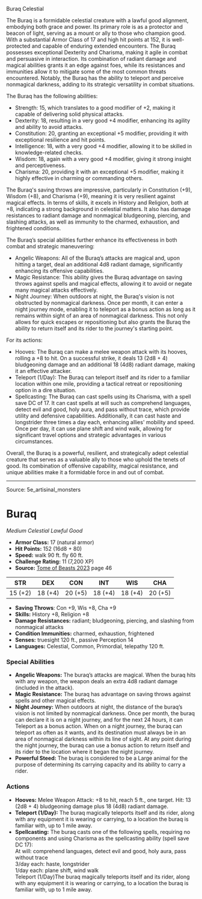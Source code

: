 <MonsterName/>Buraq</MonsterName>
<CreatureType/>Celestial</CreatureType>

<summary>The Buraq is a formidable celestial creature with a lawful good alignment, embodying both grace and power. Its primary role is as a protector and beacon of light, serving as a mount or ally to those who champion good. With a substantial Armor Class of 17 and high hit points at 152, it is well-protected and capable of enduring extended encounters. The Buraq possesses exceptional Dexterity and Charisma, making it agile in combat and persuasive in interaction. Its combination of radiant damage and magical abilities grants it an edge against foes, while its resistances and immunities allow it to mitigate some of the most common threats encountered. Notably, the Buraq has the ability to teleport and perceive nonmagical darkness, adding to its strategic versatility in combat situations.</summary>

<detail>

The Buraq has the following abilities: 

- Strength: 15, which translates to a good modifier of +2, making it capable of delivering solid physical attacks.
- Dexterity: 18, resulting in a very good +4 modifier, enhancing its agility and ability to avoid attacks.
- Constitution: 20, granting an exceptional +5 modifier, providing it with exceptional resilience and hit points.
- Intelligence: 18, with a very good +4 modifier, allowing it to be skilled in knowledge-related checks.
- Wisdom: 18, again with a very good +4 modifier, giving it strong insight and perceptiveness.
- Charisma: 20, providing it with an exceptional +5 modifier, making it highly effective in charming or commanding others.

The Buraq's saving throws are impressive, particularly in Constitution (+9), Wisdom (+8), and Charisma (+9), meaning it is very resilient against magical effects. In terms of skills, it excels in History and Religion, both at +8, indicating a strong background in celestial matters. It also has damage resistances to radiant damage and nonmagical bludgeoning, piercing, and slashing attacks, as well as immunity to the charmed, exhaustion, and frightened conditions. 

The Buraq’s special abilities further enhance its effectiveness in both combat and strategic maneuvering: 

- Angelic Weapons: All of the Buraq’s attacks are magical and, upon hitting a target, deal an additional 4d8 radiant damage, significantly enhancing its offensive capabilities.
- Magic Resistance: This ability gives the Buraq advantage on saving throws against spells and magical effects, allowing it to avoid or negate many magical attacks effectively.
- Night Journey: When outdoors at night, the Buraq's vision is not obstructed by nonmagical darkness. Once per month, it can enter a night journey mode, enabling it to teleport as a bonus action as long as it remains within sight of an area of nonmagical darkness. This not only allows for quick escapes or repositioning but also grants the Buraq the ability to return itself and its rider to the journey's starting point.

For its actions:

- Hooves: The Buraq can make a melee weapon attack with its hooves, rolling a +8 to hit. On a successful strike, it deals 13 (2d8 + 4) bludgeoning damage and an additional 18 (4d8) radiant damage, making it an effective attacker.
- Teleport (1/Day): The Buraq can teleport itself and its rider to a familiar location within one mile, providing a tactical retreat or repositioning option in a dire situation.
- Spellcasting: The Buraq can cast spells using its Charisma, with a spell save DC of 17. It can cast spells at will such as comprehend languages, detect evil and good, holy aura, and pass without trace, which provide utility and defensive capabilities. Additionally, it can cast haste and longstrider three times a day each, enhancing allies' mobility and speed. Once per day, it can use plane shift and wind walk, allowing for significant travel options and strategic advantages in various circumstances.

Overall, the Buraq is a powerful, resilient, and strategically adept celestial creature that serves as a valuable ally to those who uphold the tenets of good. Its combination of offensive capability, magical resistance, and unique abilities make it a formidable force in and out of combat.</detail>



---

Source: 5e_artisinal_monsters

# Buraq

*Medium* *Celestial* *Lawful Good*

- **Armor Class:** 17 (natural armor)
- **Hit Points:** 152 (16d8 + 80)
- **Speed:** walk 90 ft. fly 60 ft.
- **Challenge Rating:** 11 (7,200 XP)
- **Source:** [Tome of Beasts 2023](https://koboldpress.com/kpstore/product/tome-of-beasts-1-2023-edition/) page 46

| STR | DEX | CON | INT | WIS | CHA |
| --- | --- | --- | --- | --- | --- |
| 15 (+2) | 18 (+4) | 20 (+5) | 18 (+4) | 18 (+4) | 20 (+5) |

- **Saving Throws**: Con +9, Wis +8, Cha +9
- **Skills:** History +8, Religion +8
- **Damage Resistances:** radiant; bludgeoning, piercing, and slashing from nonmagical attacks
- **Condition Immunities:** charmed, exhaustion, frightened
- **Senses:** truesight 120 ft., passive Perception 14
- **Languages:** Celestial, Common, Primordial, telepathy 120 ft.

### Special Abilities

- **Angelic Weapons:** The buraq’s attacks are magical. When the buraq hits with any weapon, the weapon deals an extra 4d8 radiant damage (included in the attack).
- **Magic Resistance:** The buraq has advantage on saving throws against spells and other magical effects.
- **Night Journey:** When outdoors at night, the distance of the buraq’s vision is not limited by nonmagical darkness. Once per month, the buraq can declare it is on a night journey, and for the next 24 hours, it can Teleport as a bonus action. When on a night journey, the buraq can teleport as often as it wants, and its destination must always be in an area of nonmagical darkness within its line of sight. At any point during the night journey, the buraq can use a bonus action to return itself and its rider to the location where it began the night journey.
- **Powerful Steed:** The buraq is considered to be a Large animal for the purpose of determining its carrying capacity and its ability to carry a rider.

### Actions

- **Hooves:** Melee Weapon Attack: +8 to hit, reach 5 ft., one target. Hit: 13 (2d8 + 4) bludgeoning damage plus 18 (4d8) radiant damage.
- **Teleport (1/Day):** The buraq magically teleports itself and its rider, along with any equipment it is wearing or carrying, to a location the buraq is familiar with, up to 1 mile away.
- **Spellcasting:** The buraq casts one of the following spells, requiring no components and using Charisma as the spellcasting ability (spell save DC 17):<br>At will: comprehend languages, detect evil and good, holy aura, pass without trace<br>3/day each: haste, longstrider<br>1/day each: plane shift, wind walk<br>Teleport (1/Day)The buraq magically teleports itself and its rider, along with any equipment it is wearing or carrying, to a location the buraq is familiar with, up to 1 mile away.


